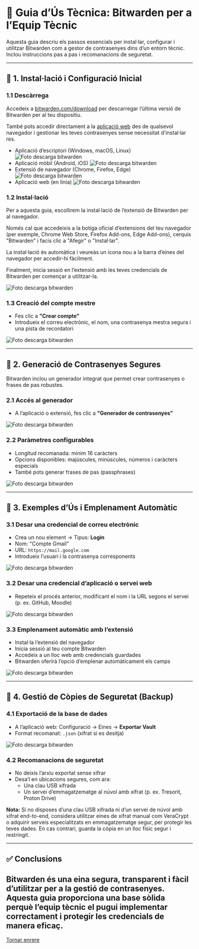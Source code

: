# 📘 Guia d’Ús Tècnica: Bitwarden per a l’Equip Tècnic

Aquesta guia descriu els passos essencials per instal·lar, configurar i utilitzar Bitwarden com a gestor de contrasenyes dins d’un entorn tècnic. Inclou instruccions pas a pas i recomanacions de seguretat.

---

## 🔧 1. Instal·lació i Configuració Inicial

### 1.1 Descàrrega
Accedeix a [bitwarden.com/download](https://bitwarden.com/download) per descarregar l’última versió de Bitwarden per al teu dispositiu.

També pots accedir directament a la [aplicació web](https://vault.bitwarden.com) des de qualsevol navegador i gestionar les teves contrasenyes sense necessitat d’instal·lar res.

- Aplicació d’escriptori (Windows, macOS, Linux)
![Foto descarga bitwarden](./img/2.png)
- Aplicació mòbil (Android, iOS)
![Foto descarga bitwarden](./img/3.png)
- Extensió de navegador (Chrome, Firefox, Edge)
![Foto descarga bitwarden](./img/1.png)
- Aplicació web (en línia)
![Foto descarga bitwarden](./img/4.png)

### 1.2 Instal·lació  
Per a aquesta guia, escollirem la instal·lació de l’extensió de Bitwarden per al navegador.

Només cal que accedeixis a la botiga oficial d’extensions del teu navegador (per exemple, Chrome Web Store, Firefox Add-ons, Edge Add-ons), cerquis "Bitwarden" i facis clic a "Afegir" o "Instal·lar".

La instal·lació és automàtica i veureàs un icona nou a la barra d’eines del navegador per accedir-hi fàcilment.

Finalment, inicia sessió en l’extensió amb les teves credencials de Bitwarden per començar a utilitzar-la.

![Foto descarga bitwarden](./img/5.png)

### 1.3 Creació del compte mestre
- Fes clic a **"Crear compte"**
- Introdueix el correu electrònic, el nom, una contrasenya mestra segura i una pista de recordatori

![Foto descarga bitwarden](./img/6.png)

---

## 🔐 2. Generació de Contrasenyes Segures

Bitwarden inclou un generador integrat que permet crear contrasenyes o frases de pas robustes.

### 2.1 Accés al generador
- A l’aplicació o extensió, fes clic a **"Generador de contrasenyes"**

![Foto descarga bitwarden](./img/07.png)

### 2.2 Paràmetres configurables
- Longitud recomanada: mínim 16 caràcters  
- Opcions disponibles: majúscules, minúscules, números i caràcters especials  
- També pots generar frases de pas (passphrases)

![Foto descarga bitwarden](./img/8.png)

---

## 🧪 3. Exemples d’Ús i Emplenament Automàtic

### 3.1 Desar una credencial de correu electrònic
- Crea un nou element → Tipus: **Login**
- Nom: "Compte Gmail"
- URL: `https://mail.google.com`
- Introdueix l’usuari i la contrasenya corresponents

![Foto descarga bitwarden](./img/13.png)

### 3.2 Desar una credencial d’aplicació o servei web
- Repeteix el procés anterior, modificant el nom i la URL segons el servei (p. ex. GitHub, Moodle)

![Foto descarga bitwarden](./img/11.png)

### 3.3 Emplenament automàtic amb l’extensió
- Instal·la l’extensió del navegador  
- Inicia sessió al teu compte Bitwarden  
- Accedeix a un lloc web amb credencials guardades  
- Bitwarden oferirà l’opció d’emplenar automàticament els camps

![Foto descarga bitwarden](./img/15.png)

---

## 💾 4. Gestió de Còpies de Seguretat (Backup)

### 4.1 Exportació de la base de dades
- A l’aplicació web: Configuració → Eines → **Exportar Vault**
- Format recomanat: `.json` (xifrat si es desitja)

![Foto descarga bitwarden](./img/12.png)

### 4.2 Recomanacions de seguretat
- No deixis l’arxiu exportat sense xifrar  
- Desa’l en ubicacions segures, com ara:
  - Una clau USB xifrada  
  - Un servei d’emmagatzematge al núvol amb xifrat (p. ex. Tresorit, Proton Drive)

**Nota:** Si no disposes d’una clau USB xifrada ni d’un servei de núvol amb xifrat end-to-end, considera utilitzar eines de xifrat manual com VeraCrypt o adquirir serveis especialitzats en emmagatzematge segur, per protegir les teves dades. En cas contrari, guarda la còpia en un lloc físic segur i restringit.

---

## ✅ Conclusions

Bitwarden és una eina segura, transparent i fàcil d’utilitzar per a la gestió de contrasenyes. Aquesta guia proporciona una base sòlida perquè l’equip tècnic el pugui implementar correctament i protegir les credencials de manera eficaç. 
---
[Tornar enrere](./README.md)
